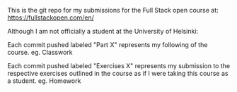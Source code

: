 This is the git repo for my submissions for the Full Stack open course at:
https://fullstackopen.com/en/

Although I am not officially a student at the University of Helsinki:

Each commit pushed labeled "Part X" represents my following of the course. eg. Classwork

Each commit pushed labeled "Exercises X" represents my submission to the 
respective exercises outlined in the course as if I were taking this course
as a student. eg. Homework
